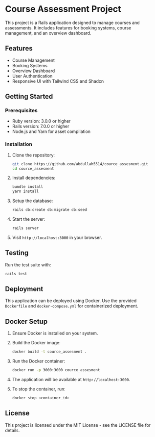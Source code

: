# Course Assessment Project

This project is a Rails application designed to manage courses and assessments. It includes features for booking systems, course management, and an overview dashboard.

## Features

- Course Management
- Booking Systems
- Overview Dashboard
- User Authentication
- Responsive UI with Tailwind CSS and Shadcn

## Getting Started

### Prerequisites

- Ruby version: 3.0.0 or higher
- Rails version: 7.0.0 or higher
- Node.js and Yarn for asset compilation

### Installation

1. Clone the repository:
   ```bash
   git clone https://github.com/abdullah5514/cource_assesment.git
   cd cource_assesment
   ```

2. Install dependencies:
   ```bash
   bundle install
   yarn install
   ```

3. Setup the database:
   ```bash
   rails db:create db:migrate db:seed
   ```

4. Start the server:
   ```bash
   rails server
   ```

5. Visit `http://localhost:3000` in your browser.

## Testing

Run the test suite with:
```bash
rails test
```

## Deployment

This application can be deployed using Docker. Use the provided `Dockerfile` and `docker-compose.yml` for containerized deployment.

## Docker Setup

1. Ensure Docker is installed on your system.

2. Build the Docker image:
   ```bash
   docker build -t cource_assesment .
   ```

3. Run the Docker container:
   ```bash
   docker run -p 3000:3000 cource_assesment
   ```

4. The application will be available at `http://localhost:3000`.

5. To stop the container, run:
   ```bash
   docker stop <container_id>
   ```

## License

This project is licensed under the MIT License - see the LICENSE file for details.
